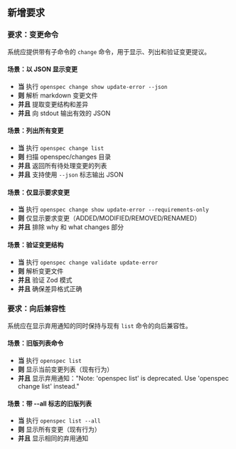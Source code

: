 ## 新增要求

### 要求：变更命令

系统应提供带有子命令的 `change` 命令，用于显示、列出和验证变更提议。

#### 场景：以 JSON 显示变更

- **当** 执行 `openspec change show update-error --json`
- **则** 解析 markdown 变更文件
- **并且** 提取变更结构和差异
- **并且** 向 stdout 输出有效的 JSON

#### 场景：列出所有变更

- **当** 执行 `openspec change list`
- **则** 扫描 openspec/changes 目录
- **并且** 返回所有待处理变更的列表
- **并且** 支持使用 `--json` 标志输出 JSON

#### 场景：仅显示要求变更

- **当** 执行 `openspec change show update-error --requirements-only`
- **则** 仅显示要求变更（ADDED/MODIFIED/REMOVED/RENAMED）
- **并且** 排除 why 和 what changes 部分

#### 场景：验证变更结构

- **当** 执行 `openspec change validate update-error`
- **则** 解析变更文件
- **并且** 验证 Zod 模式
- **并且** 确保差异格式正确

### 要求：向后兼容性

系统应在显示弃用通知的同时保持与现有 `list` 命令的向后兼容性。

#### 场景：旧版列表命令

- **当** 执行 `openspec list`
- **则** 显示当前变更列表（现有行为）
- **并且** 显示弃用通知："Note: 'openspec list' is deprecated. Use 'openspec change list' instead."

#### 场景：带 --all 标志的旧版列表

- **当** 执行 `openspec list --all`
- **则** 显示所有变更（现有行为）
- **并且** 显示相同的弃用通知